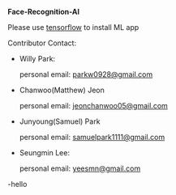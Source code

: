 **Face-Recognition-AI**

Please use [tensorflow](https://www.tensorflow.org/) to install ML app

Contributor Contact:

- Willy Park: 
    
    personal email: parkw0928@gmail.com

- Chanwoo(Matthew) Jeon

    personal email: jeonchanwoo05@gmail.com

- Junyoung(Samuel) Park

    personal email: samuelpark1111@gmail.com


- Seungmin Lee:

    personal email: yeesmn@gmail.com


-hello
